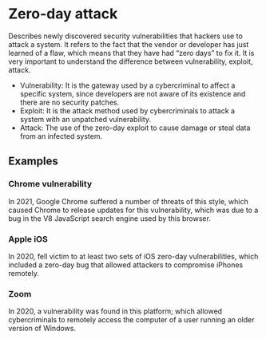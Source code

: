 # Zero-day attack

Describes newly discovered security vulnerabilities that hackers use to attack a system. It refers to the fact that the vendor or developer has just learned of a flaw, which means that they have had “zero days” to fix it. It is very important to understand the difference between vulnerability, exploit, attack.
- Vulnerability: It is the gateway used by a cybercriminal to affect a specific system, since developers are not aware of its existence and there are no security patches.
- Exploit: It is the attack method used by cybercriminals to attack a system with an unpatched vulnerability.
- Attack: The use of the zero-day exploit to cause damage or steal data from an infected system.

## Examples

### Chrome vulnerability
In 2021, Google Chrome suffered a number of threats of this style, which caused Chrome to release updates for this vulnerability, which was due to a bug in the V8 JavaScript search engine used by this browser.

### Apple iOS
In 2020, fell victim to at least two sets of iOS zero-day vulnerabilities, which included a zero-day bug that allowed attackers to compromise iPhones remotely.
### Zoom
In 2020, a vulnerability was found in this platform; which allowed cybercriminals to remotely access the computer of a user running an older version of Windows.